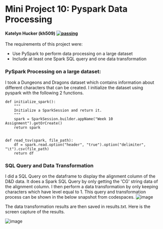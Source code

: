 # Mini Project 10: Pyspark Data Processing
#### Katelyn Hucker (kh509) [![passing](https://github.com/nogibjj/kh509_miniproject10/actions/workflows/cicd.yml/badge.svg)](https://github.com/nogibjj/kh509_miniproject10/actions/workflows/cicd.yml)
The requirements of this project were: 
  - Use PySpark to perform data processing on a large dataset
  - Include at least one Spark SQL query and one data transformation

### PySpark Processing on a large dataset: 

I took a Dungeons and Dragons dataset which contains information about different characters that can be created. I initialize the dataset using pyspark with the following 2 functions.

```plaintext
def initialize_spark():
    """
    Initialize a SparkSession and return it.
    """
    spark = SparkSession.builder.appName("Week 10 Assignment").getOrCreate()
    return spark


def read_tsv(spark, file_path):
    df = spark.read.option("header", "true").option("delimiter", "\t").csv(file_path)
    return df
```

### SQL Query and Data Transformation

I did a SQL Query on the dataframe to display the alignment column of the D&D data. It does a Spark SQL Query by only getting the 'CG' string data of the alignment column.  I then perform a data transformation by only keeping characters which have level equal to 1. This query and transformation process can be shown in the below snapshot from codespaces. 
![image](https://github.com/nogibjj/kh509_miniproject10/assets/143521756/b604a9a6-0ff6-46b0-a635-9e8052ccb047)



The data transformation results are then saved in results.txt. Here is the screen capture of the results. 

![image](https://github.com/nogibjj/kh509_miniproject10/assets/143521756/c324fd38-fb7c-4f75-8eee-fc9405fc37f4)

